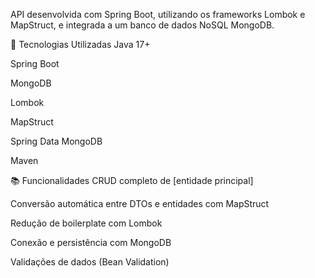 API desenvolvida com Spring Boot, utilizando os frameworks Lombok e MapStruct, e integrada a um banco de dados NoSQL MongoDB.

🚀 Tecnologias Utilizadas
Java 17+

Spring Boot

MongoDB

Lombok

MapStruct

Spring Data MongoDB

Maven

📚 Funcionalidades
 CRUD completo de [entidade principal]

 Conversão automática entre DTOs e entidades com MapStruct

 Redução de boilerplate com Lombok

 Conexão e persistência com MongoDB

 Validações de dados (Bean Validation)
